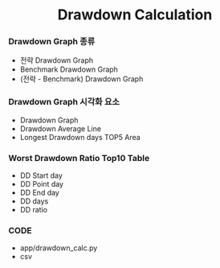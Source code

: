 <h1 align="center">Drawdown Calculation</h1>

### Drawdown Graph 종류  

- 전략 Drawdown Graph
- Benchmark Drawdown Graph
- (전략 - Benchmark) Drawdown Graph

### Drawdown Graph 시각화 요소

- Drawdown Graph
- Drawdown Average Line
- Longest Drawdown days TOP5 Area

### Worst Drawdown Ratio Top10 Table 

- DD Start day
- DD Point day
- DD End day
- DD days
- DD ratio

### CODE

- app/drawdown_calc.py
- csv